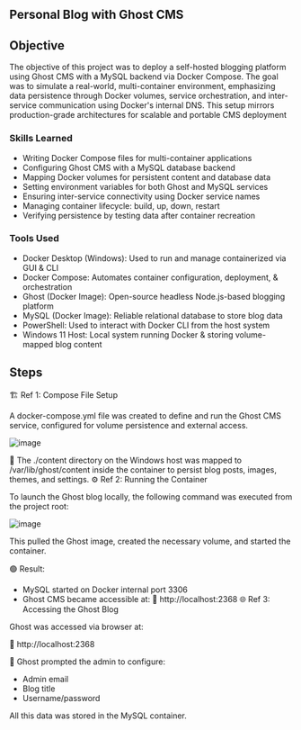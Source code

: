 ## Personal Blog with Ghost CMS

## Objective

The objective of this project was to deploy a self-hosted blogging platform using Ghost CMS with a MySQL backend via Docker Compose. The goal was to simulate a real-world, multi-container environment, emphasizing data persistence through Docker volumes, service orchestration, and inter-service communication using Docker's internal DNS. This setup mirrors production-grade architectures for scalable and portable CMS deployment

### Skills Learned

- Writing Docker Compose files for multi-container applications
- Configuring Ghost CMS with a MySQL database backend
- Mapping Docker volumes for persistent content and database data
- Setting environment variables for both Ghost and MySQL services
- Ensuring inter-service connectivity using Docker service names
- Managing container lifecycle: build, up, down, restart
- Verifying persistence by testing data after container recreation

### Tools Used

- Docker Desktop (Windows):
Used to run and manage containerized via GUI & CLI
- Docker Compose:
Automates container configuration, deployment, & orchestration
- Ghost (Docker Image):
Open-source headless Node.js-based blogging platform
- MySQL (Docker Image):
  Reliable relational database to store blog data
- PowerShell:
Used to interact with Docker CLI from the host system
- Windows 11 Host:
Local system running Docker & storing volume-mapped blog content

## Steps
🏗️ Ref 1: Compose File Setup

A docker-compose.yml file was created to define and run the Ghost CMS service, configured for volume persistence and external access.

![image](https://github.com/user-attachments/assets/c81b998b-edc2-4a83-88f7-d25873e97300)


📁 The ./content directory on the Windows host was mapped to /var/lib/ghost/content inside the container to persist blog posts, images, themes, and settings.
⚙️ Ref 2: Running the Container

To launch the Ghost blog locally, the following command was executed from the project root:

![image](https://github.com/user-attachments/assets/7230f4b8-5fd2-4be1-b6c8-1e664885f4a2)

This pulled the Ghost image, created the necessary volume, and started the container.

🟢 Result:
- MySQL started on Docker internal port 3306
- Ghost CMS became accessible at:
📍 http://localhost:2368
🌐 Ref 3: Accessing the Ghost Blog

Ghost was accessed via browser at:

📍 http://localhost:2368

📝 Ghost prompted the admin to configure:
- Admin email
- Blog title
- Username/password

All this data was stored in the MySQL container.
